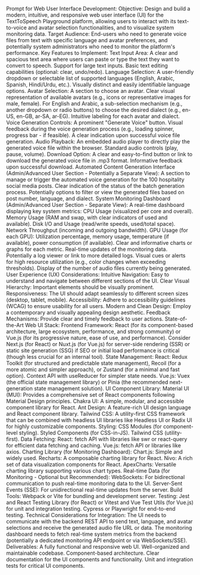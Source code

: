 Prompt for Web User Interface Development:
Objective: Design and build a modern, intuitive, and responsive web user interface (UI) for the TextToSpeech Playground platform, allowing users to interact with its text-to-voice and avatar selection functionalities, and to visualize system monitoring data.
Target Audience: End-users who need to generate voice files from text with specific language and avatar preferences, and potentially system administrators who need to monitor the platform's performance.
Key Features to Implement:
Text Input Area:
A clear and spacious text area where users can paste or type the text they want to convert to speech.
Support for large text inputs.
Basic text editing capabilities (optional: clear, undo/redo).
Language Selection:
A user-friendly dropdown or selectable list of supported languages (English, Arabic, Spanish, Hindi/Urdu, etc.).
Visually distinct and easily identifiable language options.
Avatar Selection:
A section to choose an avatar.
Clear visual representation of available avatars (e.g., icons or representative images for male, female).
For English and Arabic, a sub-selection mechanism (e.g., another dropdown or radio buttons) to choose the desired dialect (e.g., en-US, en-GB, ar-SA, ar-EG).
Intuitive labeling for each avatar and dialect.
Voice Generation Controls:
A prominent "Generate Voice" button.
Visual feedback during the voice generation process (e.g., loading spinner, progress bar - if feasible).
A clear indication upon successful voice file generation.
Audio Playback:
An embedded audio player to directly play the generated voice file within the browser.
Standard audio controls (play, pause, volume).
Download Option:
A clear and easy-to-find button or link to download the generated voice file in .mp3 format.
Informative feedback upon successful download.
Automated Content Generation Interface (Admin/Advanced User Section - Potentially a Separate View):
A section to manage or trigger the automated voice generation for the 100 hospitality social media posts.
Clear indication of the status of the batch generation process.
Potentially options to filter or view the generated files based on post number, language, and dialect.
System Monitoring Dashboard (Admin/Advanced User Section - Separate View):
A real-time dashboard displaying key system metrics:
CPU Usage (visualized per core and overall).
Memory Usage (RAM and swap, with clear indicators of used and available).
Disk I/O and Usage (read/write speeds, used/total space).
Network Throughput (incoming and outgoing bandwidth).
GPU Usage (for each GPU): Utilization percentage, memory usage, temperature (if available), power consumption (if available).
Clear and informative charts or graphs for each metric.
Real-time updates of the monitoring data.
Potentially a log viewer or link to more detailed logs.
Visual cues or alerts for high resource utilization (e.g., color changes when exceeding thresholds).
Display of the number of audio files currently being generated.
User Experience (UX) Considerations:
Intuitive Navigation: Easy to understand and navigate between different sections of the UI.
Clear Visual Hierarchy: Important elements should be visually prominent.
Responsiveness: The UI should adapt seamlessly to different screen sizes (desktop, tablet, mobile).
Accessibility: Adhere to accessibility guidelines (WCAG) to ensure usability for all users.
Modern and Clean Design: Employ a contemporary and visually appealing design aesthetic.
Feedback Mechanisms: Provide clear and timely feedback to user actions.
State-of-the-Art Web UI Stack:
Frontend Framework: React (for its component-based architecture, large ecosystem, performance, and strong community) or Vue.js (for its progressive nature, ease of use, and performance). Consider Next.js (for React) or Nuxt.js (for Vue.js) for server-side rendering (SSR) or static site generation (SSG) if SEO or initial load performance is critical (though less crucial for an internal tool).
State Management:
React: Redux Toolkit (for structured and predictable state management), Recoil (for a more atomic and simpler approach), or Zustand (for a minimal and fast option). Context API with useReducer for simpler state needs.
Vue.js: Vuex (the official state management library) or Pinia (the recommended next-generation state management solution).
UI Component Library:
Material UI (MUI): Provides a comprehensive set of React components following Material Design principles.
Chakra UI: A simple, modular, and accessible component library for React.
Ant Design: A feature-rich UI design language and React component library.
Tailwind CSS: A utility-first CSS framework that can be combined with headless UI libraries like Headless UI or Radix UI for highly customizable components.
Styling:
CSS Modules (for component-level styling).
Styled Components (for CSS-in-JS).
Tailwind CSS (utility-first).
Data Fetching:
React: fetch API with libraries like swr or react-query for efficient data fetching and caching.
Vue.js: fetch API or libraries like axios.
Charting Library (for Monitoring Dashboard):
Chart.js: Simple and widely used.
Recharts: A composable charting library for React.
Nivo: A rich set of data visualization components for React.
ApexCharts: Versatile charting library supporting various chart types.
Real-time Data (for Monitoring - Optional but Recommended):
WebSockets: For bidirectional communication to push real-time monitoring data to the UI.
Server-Sent Events (SSE): For unidirectional real-time updates from the server.
Build Tools:
Webpack or Vite for bundling and development server.
Testing:
Jest and React Testing Library (for React) or Vitest and Vue Test Utils (for Vue.js) for unit and integration testing.
Cypress or Playwright for end-to-end testing.
Technical Considerations for Integration:
The UI needs to communicate with the backend REST API to send text, language, and avatar selections and receive the generated audio file URL or data.
The monitoring dashboard needs to fetch real-time system metrics from the backend (potentially a dedicated monitoring API endpoint or via WebSockets/SSE).
Deliverables:
A fully functional and responsive web UI.
Well-organized and maintainable codebase.
Component-based architecture.
Clear documentation for the UI components and functionality.
Unit and integration tests for critical UI components.
